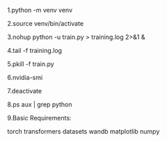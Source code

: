 1.python -m venv venv

2.source venv/bin/activate

3.nohup python -u train.py > training.log 2>&1 &

4.tail -f training.log

5.pkill -f train.py

6.nvidia-smi

7.deactivate

8.ps aux | grep python

9.Basic Requirements:

torch
transformers
datasets
wandb
matplotlib
numpy
